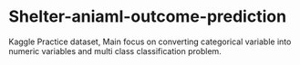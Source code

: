 # Shelter-aniaml-outcome-prediction
Kaggle Practice dataset, Main focus on converting categorical variable into numeric variables and multi class classification problem.
